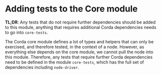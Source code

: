 # Adding tests to the Core module

**TL;DR**: Any tests that do not require further dependencies should be added to this module, anything that 
requires additional Corda dependencies needs to go into `core-tests`.
 
The Corda core module defines a lot of types and helpers that can only be exercised, and therefore tested, in
the context of a node. However, as everything else depends on the core module, we cannot pull the node into
this module. Therefore, any tests that require further Corda dependencies need to be defined in the module
 `core-tests`, which has the full set of dependencies including `node-driver`.
 

 